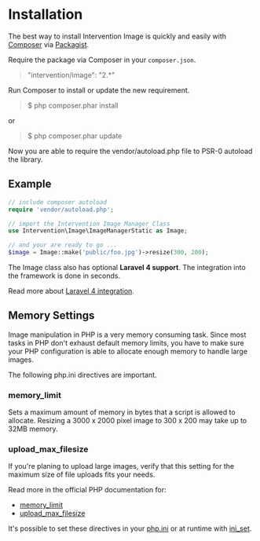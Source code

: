 # Installation

The best way to install Intervention Image is quickly and easily with [Composer](http://getcomposer.org/) via [Packagist](https://packagist.org/packages/intervention/image).

Require the package via Composer in your ```composer.json```.

> "intervention/image": "2.*"

Run Composer to install or update the new requirement.

> $ php composer.phar install

or

> $ php composer.phar update

Now you are able to require the vendor/autoload.php file to PSR-0 autoload the library.

## Example

```php
// include composer autoload
require 'vendor/autoload.php';

// import the Intervention Image Manager Class
use Intervention\Image\ImageManagerStatic as Image;

// and your are ready to go ...
$image = Image::make('public/foo.jpg')->resize(300, 200);
```


The Image class also has optional **Laravel 4 support**. The integration into the framework is done in seconds.

Read more about [Laravel 4 integration](laravel).

## Memory Settings

Image manipulation in PHP is a very memory consuming task. Since most tasks in PHP don't exhaust default memory limits, you have to make sure your PHP configuration is able to allocate enough memory to handle large images.

The following php.ini directives are important.

### memory_limit

Sets a maximum amount of memory in bytes that a script is allowed to allocate. Resizing a 3000 x 2000 pixel image to 300 x 200 may take up to 32MB memory.

### upload_max_filesize

If you're planing to upload large images, verify that this setting for the maximum size of file uploads fits your needs.

Read more in the official PHP documentation for:

* [memory_limit](http://www.php.net/manual/en/ini.core.php#ini.memory-limit)
* [upload_max_filesize](http://www.php.net/manual/en/ini.core.php#ini.upload-max-filesize)

It's possible to set these directives in your [php.ini](http://www.php.net/manual/en/ini.core.php) or at runtime with [ini_set](http://www.php.net/manual/en/function.ini-set.php).
